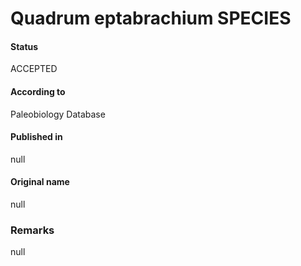 Quadrum eptabrachium SPECIES
=======

#### Status
ACCEPTED

#### According to
Paleobiology Database

#### Published in
null

#### Original name
null

### Remarks
null